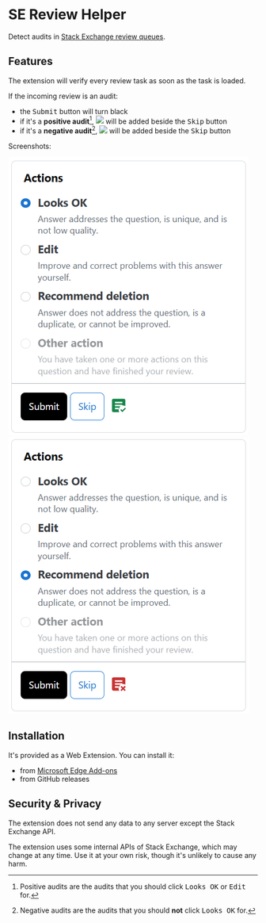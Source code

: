 # SE Review Helper

Detect audits in [Stack Exchange review queues](https://meta.stackexchange.com/help/reviews-intro).

## Features

The extension will verify every review task as soon as the task is loaded.

If the incoming review is an audit:

- the <kbd>Submit</kbd> button will turn black
- if it's a **positive audit**[^1],
<kbd>![](https://api.iconify.design/mdi/text-box-check.svg?color=%2318864B)</kbd>
will be added beside the <kbd>Skip</kbd> button
- if it's a **negative audit**[^2],
<kbd>![](https://api.iconify.design/mdi/text-box-remove.svg?color=%23C83232)</kbd>
will be added beside the <kbd>Skip</kbd> button

Screenshots:

![Positive audit](./assets/screenshot_positive.png) ![Negative audit](./assets/screenshot_negative.png)

## Installation

It's provided as a Web Extension. You can install it:

- from [Microsoft Edge Add-ons](https://microsoftedge.microsoft.com/addons/detail/pjbldmpcjjlofllkkoaceobegakffndb)
- from GitHub releases

## Security & Privacy

The extension does not send any data to any server except the Stack Exchange API.

The extension uses some internal APIs of Stack Exchange, which may change at any time. Use it at your own risk, though it's unlikely to cause any harm.

[^1]: Positive audits are the audits that you should click <kbd>Looks OK</kbd> or <kbd>Edit</kbd> for.

[^2]: Negative audits are the audits that you should **not** click <kbd>Looks OK</kbd> for.
